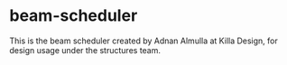 # beam-scheduler
 This is the beam scheduler created by Adnan Almulla at Killa Design, for design usage under the structures team.